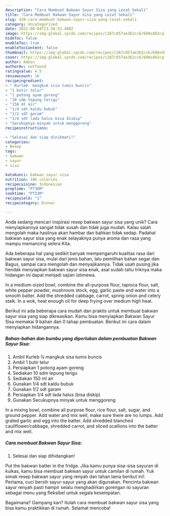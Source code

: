 ```yaml
---
description: "Cara Membuat Bakwan Sayur Sisa yang Lezat Sekali"
title: "Cara Membuat Bakwan Sayur Sisa yang Lezat Sekali"
slug: 420-cara-membuat-bakwan-sayur-sisa-yang-lezat-sekali
category: Uncategorized
date: 2022-06-04T23:38:53.408Z
image: https://img-global.cpcdn.com/recipes/c267c857ae362cc6/680x482cq70/bakwan-sayur-sisa-foto-resep-utama.jpg
hideToc: false
enableToc: true
enableTocContent: false
thumbnail: https://img-global.cpcdn.com/recipes/c267c857ae362cc6/680x482cq70/bakwan-sayur-sisa-foto-resep-utama.jpg
cover: https://img-global.cpcdn.com/recipes/c267c857ae362cc6/680x482cq70/bakwan-sayur-sisa-foto-resep-utama.jpg
author: Admin
authorAv: notfound
ratingvalue: 4.5
reviewcount: 16
recipeingredient:
- " Kurleb  mangkuk sisa tumis buncis"
- "1 butir telur"
- "1 potong ayam goreng"
- "10 sdm tepung terigu"
- "150 ml air"
- "1/4 sdt kaldu bubuk"
- "1/2 sdt garam"
- "1/4 sdt lada halus bisa diskip"
- "Secukupnya minyak untuk menggoreng"
recipeinstructions:

- "Selesai dan siap dinikmati!"
categories:
- Resep
tags:
- bakwan
- sayur
- sisa

katakunci: bakwan sayur sisa 
nutrition: 186 calories
recipecuisine: Indonesian
preptime: "PT36M"
cooktime: "PT32M"
recipeyield: "1"
recipecategory: Dinner

---
```





Anda sedang mencari inspirasi resep bakwan sayur sisa yang unik? Cara menyiapkannya sangat tidak susah dan tidak juga mudah. Kalau salah mengolah maka hasilnya akan hambar dan bahkan tidak sedap. Padahal bakwan sayur sisa yang enak selayaknya punya aroma dan rasa yang mampu memancing selera Kita.





Ada beberapa hal yang sedikit banyak mempengaruhi kualitas rasa dari bakwan sayur sisa, mulai dari jenis bahan, lalu pemilihan bahan segar dan Bagus, sampai cara mengolah dan menyajikannya. Tidak usah pusing jika hendak menyiapkan bakwan sayur sisa enak,      asal sudah tahu triknya maka hidangan ini dapat menjadi sajian istimewa.














In a medium-sized bowl, combine the all-purpose flour, tapioca flour, salt, white pepper powder, mushroom stock, egg, garlic paste and water into a smooth batter. Add the shredded cabbage, carrot, spring onion and celery stalk. In a wok, heat enough oil for deep frying over medium high heat.






Berikut ini ada beberapa cara mudah dan praktis untuk membuat bakwan sayur sisa yang siap dikreasikan. Kamu bisa menyiapkan Bakwan Sayur Sisa memakai 9 bahan dan 0 tahap pembuatan. Berikut ini cara dalam menyiapkan hidangannya.

<!--inarticleads1-->

##### Bahan-bahan dan bumbu yang diperlukan dalam pembuatan Bakwan Sayur Sisa:

1. Ambil  Kurleb ¼ mangkuk sisa tumis buncis
1. Ambil 1 butir telur
1. Persiapkan 1 potong ayam goreng
1. Sediakan 10 sdm tepung terigu
1. Sediakan 150 ml air
1. Gunakan 1/4 sdt kaldu bubuk
1. Gunakan 1/2 sdt garam
1. Persiapkan 1/4 sdt lada halus (bisa diskip)
1. Gunakan Secukupnya minyak untuk menggoreng


In a mixing bowl, combine all purpose flour, rice flour, salt, sugar, and ground pepper. Add water and mix well, make sure there are no lumps. Add grated garlic and egg into the batter. Add shredded blanched cauliflower/cabbage, shredded carrot, and sliced scallions into the batter and mix well. 

<!--inarticleads2-->

##### Cara membuat Bakwan Sayur Sisa:


1. Selesai dan siap dihidangkan!

Put the bakwan batter in the fridge. Jika kamu punya sisa-sisa sayuran di kulkas, kamu bisa membuat bakwan sayur untuk camilan di rumah. Yuk simak resep bakwan sayur yang renyah dan tahan lama berikut ini!. Pertama, cuci bersih sayur-sayur yang akan digunakan. Pencinta bakwan sayur renyah pasti hampir selalu menghadirkan gorengan isi sayuran sebagai menu yang fleksibel untuk segala kesempatan. 

Bagaimana? Gampang kan? Itulah cara membuat bakwan sayur sisa yang bisa kamu praktikkan di rumah. Selamat mencoba!
